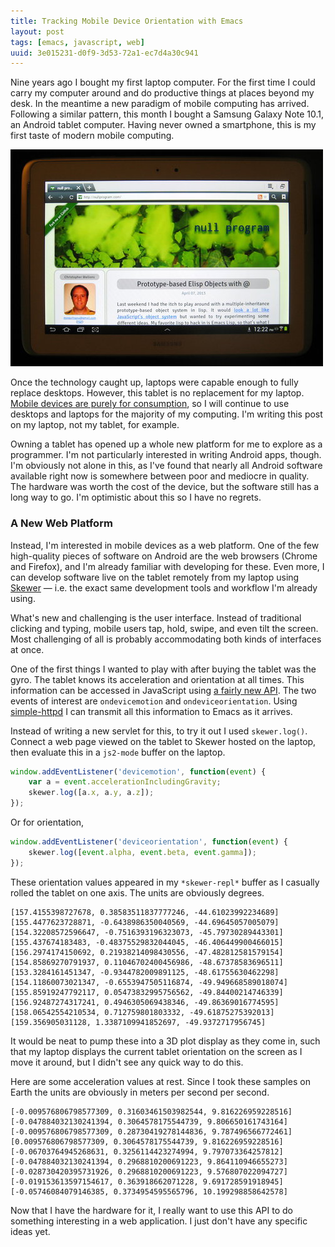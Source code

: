 ```yaml
---
title: Tracking Mobile Device Orientation with Emacs
layout: post
tags: [emacs, javascript, web]
uuid: 3e015231-d0f9-3d53-72a1-ec7d4a30c941
---
```


Nine years ago I bought my first laptop computer. For the first time I
could carry my computer around and do productive things at places
beyond my desk. In the meantime a new paradigm of mobile computing has
arrived. Following a similar pattern, this month I bought a Samsung
Galaxy Note 10.1, an Android tablet computer. Having never owned a
smartphone, this is my first taste of modern mobile computing.

[![](/img/misc/tablet-thumb.jpg)](/img/misc/tablet.jpg)

Once the technology caught up, laptops were capable enough to fully
replace desktops. However, this tablet is no replacement for my
laptop. [Mobile devices are purely for consumption][luke], so I will
continue to use desktops and laptops for the majority of my computing.
I'm writing this post on my laptop, not my tablet, for example.

Owning a tablet has opened up a whole new platform for me to explore
as a programmer. I'm not particularly interested in writing Android
apps, though. I'm obviously not alone in this, as I've found that
nearly all Android software available right now is somewhere between
poor and mediocre in quality. The hardware was worth the cost of the
device, but the software still has a long way to go. I'm optimistic
about this so I have no regrets.

### A New Web Platform

Instead, I'm interested in mobile devices as a web platform. One of
the few high-quality pieces of software on Android are the web
browsers (Chrome and Firefox), and I'm already familiar with
developing for these. Even more, I can develop software live on the
tablet remotely from my laptop using [Skewer](/blog/2012/10/31/) —
i.e. the exact same development tools and workflow I'm already using.

What's new and challenging is the user interface. Instead of
traditional clicking and typing, mobile users tap, hold, swipe, and
even tilt the screen. Most challenging of all is probably
accommodating both kinds of interfaces at once.

One of the first things I wanted to play with after buying the tablet
was the gyro. The tablet knows its acceleration and orientation at all
times. This information can be accessed in JavaScript using
[a fairly new API][spec]. The two events of interest are
`ondevicemotion` and `ondeviceorientation`. Using
[simple-httpd](/blog/2012/08/20/) I can transmit all this information
to Emacs as it arrives.

Instead of writing a new servlet for this, to try it out I used
`skewer.log()`. Connect a web page viewed on the tablet to Skewer
hosted on the laptop, then evaluate this in a `js2-mode` buffer on the
laptop.

~~~javascript
window.addEventListener('devicemotion', function(event) {
    var a = event.accelerationIncludingGravity;
    skewer.log([a.x, a.y, a.z]);
});
~~~

Or for orientation,

~~~javascript
window.addEventListener('deviceorientation', function(event) {
    skewer.log([event.alpha, event.beta, event.gamma]);
});
~~~

These orientation values appeared in my `*skewer-repl*` buffer as I
casually rolled the tablet on one axis. The units are obviously
degrees.

    [157.4155398727678, 0.38583511837777246, -44.61023992234689]
    [155.4477623728871, -0.6438986350040569, -44.69645057005079]
    [154.32208572596647, -0.7516393196323073, -45.79730289443301]
    [155.437674183483, -0.48375529832044045, -46.406449900466015]
    [156.2974174150692, 0.21938214098430556, -47.482812581579154]
    [154.85869270791937, 0.11046702400456986, -48.67378583696511]
    [153.3284161451347, -0.9344782009891125, -48.61755630462298]
    [154.11860073021347, -0.6553947505116874, -49.949668589018074]
    [155.85919247792117, 0.05473832995756562, -49.84400214746339]
    [156.92487274317241, 0.4946305069438346, -49.86369016774595]
    [158.06542554210534, 0.712759801803332, -49.61875275392013]
    [159.356905031128, 1.3387109941852697, -49.9372717956745]

It would be neat to pump these into a 3D plot display as they come in,
such that my laptop displays the current tablet orientation on the
screen as I move it around, but I didn't see any quick way to do this.

Here are some acceleration values at rest. Since I took these samples
on Earth the units are obviously in meters per second per second.

    [-0.009576806798577309, 0.31603461503982544, 9.816226959228516]
    [-0.047884032130241394, 0.3064578175544739, 9.806650161743164]
    [-0.009576806798577309, 0.28730419278144836, 9.787496566772461]
    [0.009576806798577309, 0.3064578175544739, 9.816226959228516]
    [-0.06703764945268631, 0.3256114423274994, 9.797073364257812]
    [-0.047884032130241394, 0.2968810200691223, 9.864110946655273]
    [-0.028730420395731926, 0.2968810200691223, 9.576807022094727]
    [-0.019153613597154617, 0.363918662071228, 9.691728591918945]
    [-0.05746084079146385, 0.3734954595565796, 10.199298858642578]

Now that I have the hardware for it, I really want to use this API to
do something interesting in a web application. I just don't have any
specific ideas yet.


[luke]: http://www.terminally-incoherent.com/blog/2012/06/13/ipad/
[spec]: http://dev.w3.org/geo/api/spec-source-orientation.html
